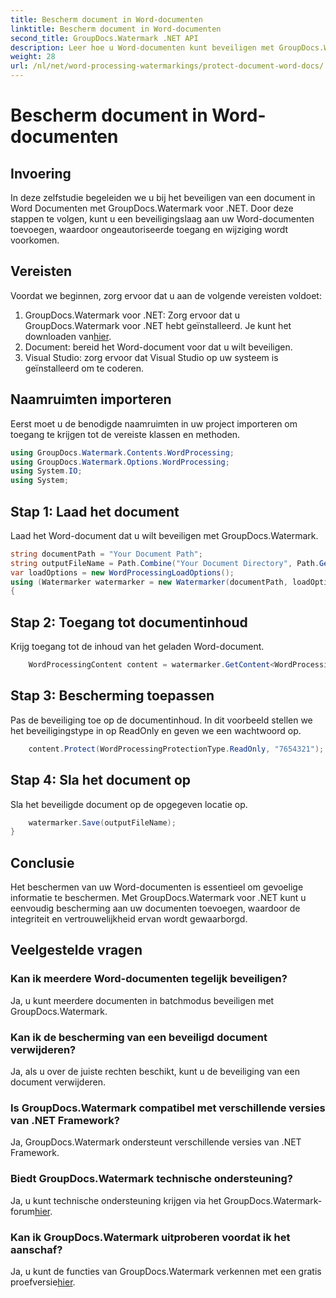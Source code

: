 ```yaml
---
title: Bescherm document in Word-documenten
linktitle: Bescherm document in Word-documenten
second_title: GroupDocs.Watermark .NET API
description: Leer hoe u Word-documenten kunt beveiligen met GroupDocs.Watermark voor .NET. Volg onze stapsgewijze handleiding om moeiteloos beveiliging aan uw documenten toe te voegen.
weight: 28
url: /nl/net/word-processing-watermarkings/protect-document-word-docs/
---
```


# Bescherm document in Word-documenten

## Invoering
In deze zelfstudie begeleiden we u bij het beveiligen van een document in Word Documenten met GroupDocs.Watermark voor .NET. Door deze stappen te volgen, kunt u een beveiligingslaag aan uw Word-documenten toevoegen, waardoor ongeautoriseerde toegang en wijziging wordt voorkomen.
## Vereisten
Voordat we beginnen, zorg ervoor dat u aan de volgende vereisten voldoet:
1.  GroupDocs.Watermark voor .NET: Zorg ervoor dat u GroupDocs.Watermark voor .NET hebt geïnstalleerd. Je kunt het downloaden van[hier](https://releases.groupdocs.com/Watermark/net/).
2. Document: bereid het Word-document voor dat u wilt beveiligen.
3. Visual Studio: zorg ervoor dat Visual Studio op uw systeem is geïnstalleerd om te coderen.

## Naamruimten importeren
Eerst moet u de benodigde naamruimten in uw project importeren om toegang te krijgen tot de vereiste klassen en methoden.
```csharp
using GroupDocs.Watermark.Contents.WordProcessing;
using GroupDocs.Watermark.Options.WordProcessing;
using System.IO;
using System;
```
## Stap 1: Laad het document
Laad het Word-document dat u wilt beveiligen met GroupDocs.Watermark.
```csharp
string documentPath = "Your Document Path";
string outputFileName = Path.Combine("Your Document Directory", Path.GetFileName(documentPath));
var loadOptions = new WordProcessingLoadOptions();
using (Watermarker watermarker = new Watermarker(documentPath, loadOptions))
{
```
## Stap 2: Toegang tot documentinhoud
Krijg toegang tot de inhoud van het geladen Word-document.
```csharp
    WordProcessingContent content = watermarker.GetContent<WordProcessingContent>();
```
## Stap 3: Bescherming toepassen
Pas de beveiliging toe op de documentinhoud. In dit voorbeeld stellen we het beveiligingstype in op ReadOnly en geven we een wachtwoord op.
```csharp
    content.Protect(WordProcessingProtectionType.ReadOnly, "7654321");
```
## Stap 4: Sla het document op
Sla het beveiligde document op de opgegeven locatie op.
```csharp
    watermarker.Save(outputFileName);
}
```

## Conclusie
Het beschermen van uw Word-documenten is essentieel om gevoelige informatie te beschermen. Met GroupDocs.Watermark voor .NET kunt u eenvoudig bescherming aan uw documenten toevoegen, waardoor de integriteit en vertrouwelijkheid ervan wordt gewaarborgd.
## Veelgestelde vragen
### Kan ik meerdere Word-documenten tegelijk beveiligen?
Ja, u kunt meerdere documenten in batchmodus beveiligen met GroupDocs.Watermark.
### Kan ik de bescherming van een beveiligd document verwijderen?
Ja, als u over de juiste rechten beschikt, kunt u de beveiliging van een document verwijderen.
### Is GroupDocs.Watermark compatibel met verschillende versies van .NET Framework?
Ja, GroupDocs.Watermark ondersteunt verschillende versies van .NET Framework.
### Biedt GroupDocs.Watermark technische ondersteuning?
 Ja, u kunt technische ondersteuning krijgen via het GroupDocs.Watermark-forum[hier](https://forum.groupdocs.com/c/watermark/19).
### Kan ik GroupDocs.Watermark uitproberen voordat ik het aanschaf?
 Ja, u kunt de functies van GroupDocs.Watermark verkennen met een gratis proefversie[hier](https://releases.groupdocs.com/).